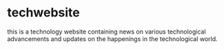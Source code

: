 # techwebsite
this is a technology website containing news on various technological advancements and updates  on the happenings in the technological world.
